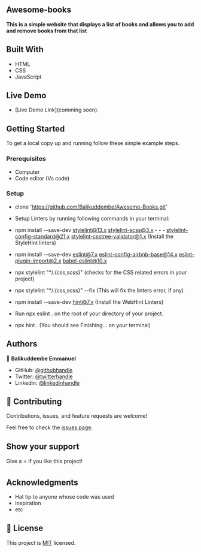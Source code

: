 ## Awesome-books

**This is a simple website that displays a list of books and allows you to add and remove books from that list**

## Built With

- HTML
- CSS
- JavaScript

## Live Demo

- [Live Demo Link](comming soon).

## Getting Started

To get a local copy up and running follow these simple example steps.

### Prerequisites
- Computer
- Code editor (Vs code)

### Setup
- clone 'https://github.com/Balikuddembe/Awesome-Books.git'
  
- Setup Linters by running following commands in your terminal:

- npm install --save-dev stylelint@13.x stylelint-scss@3.x - - - stylelint-config-standard@21.x stylelint-csstree-validator@1.x (Install the StyleHint linters)

- npm install --save-dev eslint@7.x eslint-config-airbnb-base@14.x eslint-plugin-import@2.x babel-eslint@10.x

- npx stylelint "*/.{css,scss}" (checks for the CSS related errors in your project)

- npx stylelint "*/.{css,scss}" --fix (This will fix the linters error, if any)

- npm install --save-dev hint@7.x (Install the WebHint Linters)

- Run npx eslint . on the root of your directory of your project.

- npx hint . (You should see Finishing... on your terminal)

## Authors

👤 **Balikuddembe Emmanuel**

- GitHub: [@githubhandle](https://github.com/balikuddembe)
- Twitter: [@twitterhandle](https://twitter.com/BalixEmma)
- Linkedin: [@linkedinhandle](https://www.linkedin.com/in/emmanuel-balikuddembe-763765b2/)


## 🤝 Contributing

Contributions, issues, and feature requests are welcome!

Feel free to check the [issues page](https://github.com/Balikuddembe/Awesome-Books/issues).

## Show your support

Give a ⭐️ if you like this project!

## Acknowledgments

- Hat tip to anyone whose code was used
- Inspiration
- etc

## 📝 License

This project is [MIT](./LICENSE) licensed.
